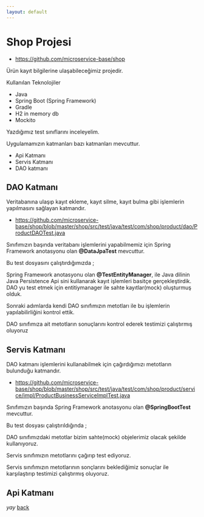 ```yaml
---
layout: default
---
```

# Shop Projesi

- https://github.com/microservice-base/shop


Ürün kayıt bilgilerine ulaşabileceğimiz projedir.

Kullanılan Teknolojiler
- Java 
- Spring Boot (Spring Framework)
- Gradle
- H2 in memory db
- Mockito


Yazdığımız test sınıflarını inceleyelim.

Uygulamamızın katmanları bazı katmanları mevcuttur.
- Api Katmanı
- Servis Katmanı
- DAO katmanı


## DAO Katmanı 

Veritabanına ulaşıp  kayıt ekleme, kayıt silme, kayıt bulma gibi işlemlerin yapılmasını sağlayan katmandır.


- https://github.com/microservice-base/shop/blob/master/shop/src/test/java/test/com/shop/product/dao/ProductDAOTest.java

Sınıfımızın başında veritabanı işlemlerini yapabilmemiz için Spring Framework anotasyonu olan **@DataJpaTest** mevcuttur.

Bu test dosyasını çalıştırdığımızda ;

Spring Framework anotasyonu olan **@TestEntityManager**, ile Java dilinin Java Persistence Api sini kullanarak 
kayıt işlemleri basitçe gerçekleştirdik. DAO yu test etmek için entitiymanager ile sahte kayıtlar(mock) oluşturmuş olduk.

Sonraki adımlarda kendi DAO sınıfımızın metotları ile bu işlemlerin yapılabilirliğini kontrol ettik.

DAO sınıfımıza ait metotların sonuçlarını kontrol ederek testimizi çalıştırmış oluyoruz


## Servis Katmanı

DAO katmanı işlemlerini kullanabilmek için çağırdığımızı metotların bulunduğu katmandır.

- https://github.com/microservice-base/shop/blob/master/shop/src/test/java/test/com/shop/product/service/impl/ProductBusinessServiceImplTest.java

Sınıfımızın başında Spring Framework anotasyonu olan **@SpringBootTest** mevcuttur.

Bu test dosyası çalıştırıldığında ;

DAO sınıfımızdaki metotlar bizim sahte(mock) objelerimiz olacak şekilde kullanıyoruz.

Servis sınıfımızın metotlarını çağırıp test ediyoruz.

Servis sınıfımızın metotlarının sonçlarını beklediğimiz sonuçlar ile karşılaştırıp testimizi çalıştırmış oluyoruz.

## Api Katmanı




_yay_
[back](https://microservice-base.github.io/)

